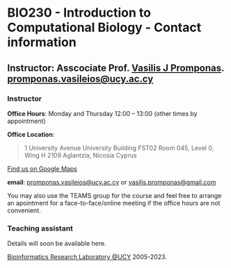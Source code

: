 # BIO230 - Introduction to Computational Biology - Contact information

## Instructor: Asscociate Prof. [Vasilis J Promponas](https://www.ucy.ac.cy/dir/el/component/comprofiler/userprofile/vprobon). [promponas.vasileios@ucy.ac.cy](mailto:promponas.vasileios@ucy.ac.cy)


### Instructor
**Office Hours**: Monday and Thursday 12:00 – 13:00 (other times by appointment)

**Office Location**: 

> 1 University Avenue
> University Building FST02
> Room 045,  Level 0, Wing H
> 2109 Aglantzia, Nicosia
> Cyprus 

[Find us on Google Maps](https://goo.gl/maps/sQTr1aLCmsPapFe66)      

**email**: promponas.vasileios@ucy.ac.cy or vasilis.promponas@gmail.com 

You may also use the TEAMS group for the course and feel free to arrange an apointment for a face-to-face/online meeting if the office hours are not convenient.

### Teaching assistant
Details will soon be available here.



[Bioinformatics Research Laboratory @UCY](https://vprobon.github.io/BRL-UCY) 2005-2023.
